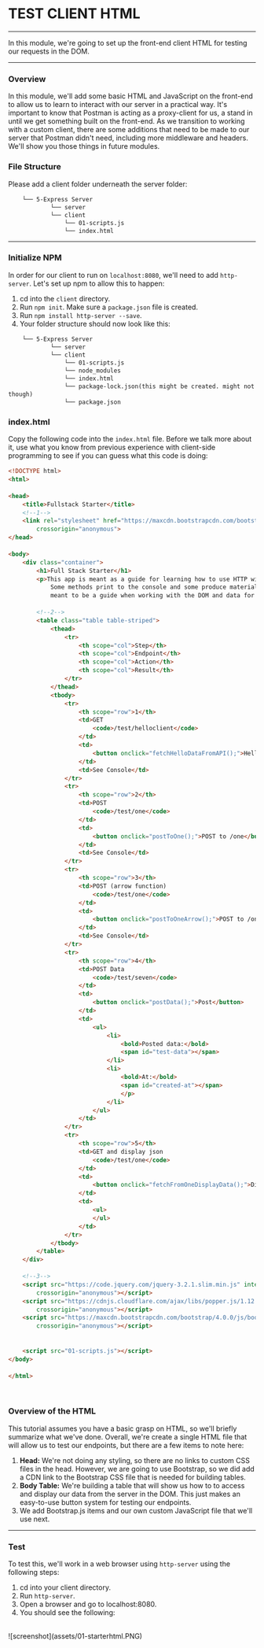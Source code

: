 # TEST CLIENT HTML
---
In this module, we're going to set up the front-end client HTML for testing our requests in the DOM. 

<hr />

### Overview
In this module, we'll add some basic HTML and JavaScript on the front-end to allow us to learn to interact with our server in a practical way. It's important to know that Postman is acting as a proxy-client for us, a stand in until we get something built on the front-end. As we transition to working with a custom client, there are some additions that need to be made to our server that Postman didn't need, including more middleware and headers. We'll show you those things in future modules.

### File Structure
Please add a client folder underneath the server folder:

```
    └── 5-Express Server
            └── server
            └── client
                └── 01-scripts.js
                └── index.html
```
<hr>

### Initialize NPM
In order for our client to run on `localhost:8080`, we'll need to add `http-server`. Let's set up npm to allow this to happen:

1. cd into the `client` directory.
2. Run `npm init`. Make sure a `package.json` file is created. 
3. Run `npm install http-server --save`.
4. Your folder structure should now look like this: 

```
    └── 5-Express Server
            └── server
            └── client
                └── 01-scripts.js
                └── node_modules
                └── index.html
                └── package-lock.json(this might be created. might not though)
                └── package.json
```

### index.html
Copy the following code into the `index.html` file. Before we talk more about it, use what you know from previous experience with client-side programming to see if you can guess what this code is doing:

```html
<!DOCTYPE html>
<html>

<head>
    <title>Fullstack Starter</title>
	<!--1-->
	<link rel="stylesheet" href="https://maxcdn.bootstrapcdn.com/bootstrap/4.0.0/css/bootstrap.min.css" integrity="sha384-Gn5384xqQ1aoWXA+058RXPxPg6fy4IWvTNh0E263XmFcJlSAwiGgFAW/dAiS6JXm"
        crossorigin="anonymous">
</head>

<body>
    <div class="container">
        <h1>Full Stack Starter</h1>
        <p>This app is meant as a guide for learning how to use HTTP with Fetch calls to an Express API using Sequelize and Postgres.
            Some methods print to the console and some produce material in the DOM. Either way, these chunks of code are
            meant to be a guide when working with the DOM and data for a homespun Express server.</p>
		
		<!--2-->
		<table class="table table-striped">
            <thead>
                <tr>
                    <th scope="col">Step</th>
                    <th scope="col">Endpoint</th>
                    <th scope="col">Action</th>
                    <th scope="col">Result</th>
                </tr>
            </thead>
            <tbody>
                <tr>
                    <th scope="row">1</th>
                    <td>GET
                        <code>/test/helloclient</code>
                    </td>
                    <td>
                        <button onclick="fetchHelloDataFromAPI();">Hello Client</button>
                    </td>
                    <td>See Console</td>
                </tr>
                <tr>
                    <th scope="row">2</th>
                    <td>POST 
                        <code>/test/one</code>
                    </td>
                    <td>
                        <button onclick="postToOne();">POST to /one</button>
                    </td>
                    <td>See Console</td>
                </tr>
                <tr>
                    <th scope="row">3</th>
                    <td>POST (arrow function)
                        <code>/test/one</code>
                    </td>
                    <td>
                        <button onclick="postToOneArrow();">POST to /one</button>
                    </td>
                    <td>See Console</td>
                </tr>
                <tr>
                    <th scope="row">4</th>
                    <td>POST Data
                        <code>/test/seven</code>
                    </td>
                    <td>
                        <button onclick="postData();">Post</button>
                    </td>
                    <td>
                        <ul>
                            <li>
                                <bold>Posted data:</bold>
                                <span id="test-data"></span>
                            </li>
                            <li>
                                <bold>At:</bold>
                                <span id="created-at"></span>
                                </p>
                            </li>
                        </ul>
                    </td>
				</tr>            
                <tr>
                    <th scope="row">5</th>
                    <td>GET and display json
                        <code>/test/one</code>
                    </td>
                    <td>
                        <button onclick="fetchFromOneDisplayData();">Display data</button>
                    </td>
                    <td>
                        <ul>
                        </ul>
                    </td>
                </tr>
			</tbody>
        </table>
    </div>

	<!--3-->
    <script src="https://code.jquery.com/jquery-3.2.1.slim.min.js" integrity="sha384-KJ3o2DKtIkvYIK3UENzmM7KCkRr/rE9/Qpg6aAZGJwFDMVNA/GpGFF93hXpG5KkN"
        crossorigin="anonymous"></script>
    <script src="https://cdnjs.cloudflare.com/ajax/libs/popper.js/1.12.9/umd/popper.min.js" integrity="sha384-ApNbgh9B+Y1QKtv3Rn7W3mgPxhU9K/ScQsAP7hUibX39j7fakFPskvXusvfa0b4Q"
        crossorigin="anonymous"></script>
    <script src="https://maxcdn.bootstrapcdn.com/bootstrap/4.0.0/js/bootstrap.min.js" integrity="sha384-JZR6Spejh4U02d8jOt6vLEHfe/JQGiRRSQQxSfFWpi1MquVdAyjUar5+76PVCmYl"
        crossorigin="anonymous"></script>


    <script src="01-scripts.js"></script>
</body>

</html>

```

<br>

### Overview of the HTML
This tutorial assumes you have a basic grasp on HTML, so we'll briefly summarize what we've done. Overall, we're create a single HTML file that will allow us to test our endpoints, but there are a few items to note here:
1. <b>Head:</b> We're not doing any styling, so there are no links to custom CSS files in the head. However, we are going to use Bootstrap, so we did add a CDN link to the Bootstrap CSS file that is needed for building tables.
2. <b>Body Table:</b> We're building a table that will show us how to to access and display our data from the server in the DOM. This just makes an easy-to-use button system for testing our endpoints.
3. We add Bootstrap.js items and our own custom JavaScript file that we'll use next.

<hr />

### Test
To test this, we'll work in a web browser using `http-server` using the following steps:
1. cd into your client directory.
2. Run `http-server`.
3. Open a browser and go to localhost:8080.
4. You should see the following:
<br />
![screenshot](assets/01-starterhtml.PNG)
